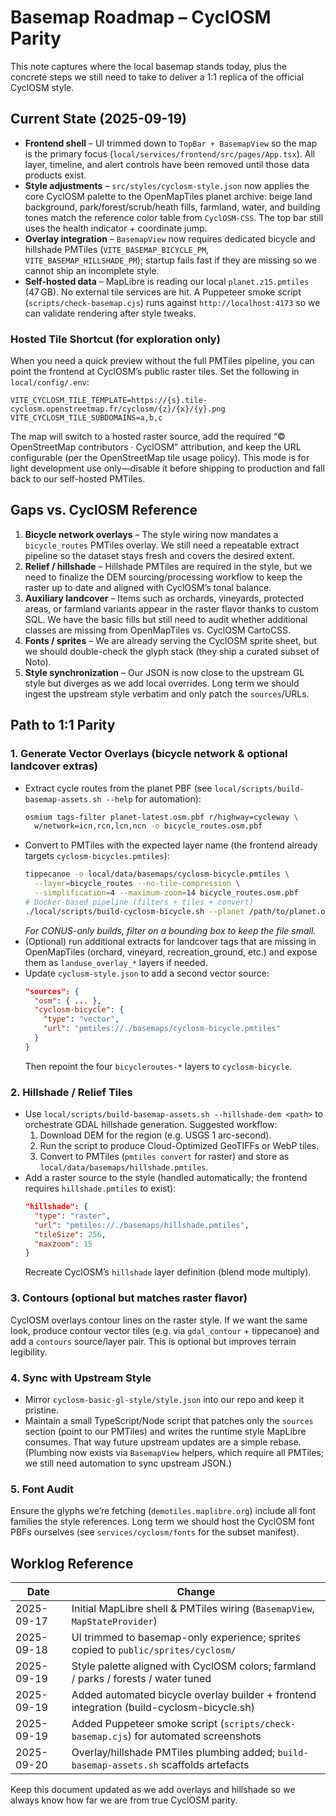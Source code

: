 # Basemap Roadmap – CyclOSM Parity

This note captures where the local basemap stands today, plus the concrete steps
we still need to take to deliver a 1:1 replica of the official CyclOSM style.

## Current State (2025-09-19)

* **Frontend shell** – UI trimmed down to `TopBar + BasemapView` so the map is
the primary focus (`local/services/frontend/src/pages/App.tsx`). All layer,
timeline, and alert controls have been removed until those data products exist.
* **Style adjustments** – `src/styles/cyclosm-style.json` now applies the core
CyclOSM palette to the OpenMapTiles planet archive: beige land background,
park/forest/scrub/heath fills, farmland, water, and building tones match the
reference color table from `CyclOSM-CSS`. The top bar still uses the health
indicator + coordinate jump.
* **Overlay integration** – `BasemapView` now requires dedicated bicycle and
  hillshade PMTiles (`VITE_BASEMAP_BICYCLE_PM`, `VITE_BASEMAP_HILLSHADE_PM`);
  startup fails fast if they are missing so we cannot ship an incomplete style.
* **Self-hosted data** – MapLibre is reading our local
`planet.z15.pmtiles` (47 GB). No external tile services are hit. A Puppeteer
smoke script (`scripts/check-basemap.cjs`) runs against `http://localhost:4173`
so we can validate rendering after style tweaks.

### Hosted Tile Shortcut (for exploration only)

When you need a quick preview without the full PMTiles pipeline, you can point
the frontend at CyclOSM’s public raster tiles. Set the following in
`local/config/.env`:

```
VITE_CYCLOSM_TILE_TEMPLATE=https://{s}.tile-cyclosm.openstreetmap.fr/cyclosm/{z}/{x}/{y}.png
VITE_CYCLOSM_TILE_SUBDOMAINS=a,b,c
```

The map will switch to a hosted raster source, add the required
“© OpenStreetMap contributors · CyclOSM” attribution, and keep the URL
configurable (per the OpenStreetMap tile usage policy). This mode is for light
development use only—disable it before shipping to production and fall back to
our self-hosted PMTiles.

## Gaps vs. CyclOSM Reference

1. **Bicycle network overlays** – The style wiring now mandates a
`bicycle_routes` PMTiles overlay. We still need a repeatable extract pipeline so
the dataset stays fresh and covers the desired extent.
2. **Relief / hillshade** – Hillshade PMTiles are required in the style, but we
need to finalize the DEM sourcing/processing workflow to keep the raster up to
date and aligned with CyclOSM’s tonal balance.
3. **Auxiliary landcover** – Items such as orchards, vineyards, protected
areas, or farmland variants appear in the raster flavor thanks to custom SQL.
We have the basic fills but still need to audit whether additional classes are
missing from OpenMapTiles vs. CyclOSM CartoCSS.
4. **Fonts / sprites** – We are already serving the CyclOSM sprite sheet, but
we should double-check the glyph stack (they ship a curated subset of Noto).
5. **Style synchronization** – Our JSON is now close to the upstream GL style
but diverges as we add local overrides. Long term we should ingest the upstream
style verbatim and only patch the `sources`/URLs.

## Path to 1:1 Parity

### 1. Generate Vector Overlays (bicycle network & optional landcover extras)

* Extract cycle routes from the planet PBF (see
  `local/scripts/build-basemap-assets.sh --help` for automation):
  ```bash
  osmium tags-filter planet-latest.osm.pbf r/highway=cycleway \
    w/network=icn,rcn,lcn,ncn -o bicycle_routes.osm.pbf
  ```
* Convert to PMTiles with the expected layer name (the frontend already targets
  `cyclosm-bicycles.pmtiles`):
  ```bash
  tippecanoe -o local/data/basemaps/cyclosm-bicycle.pmtiles \
    --layer=bicycle_routes --no-tile-compression \
    --simplification=4 --maximum-zoom=14 bicycle_routes.osm.pbf
  # Docker-based pipeline (filters + tiles + convert)
  ./local/scripts/build-cyclosm-bicycle.sh --planet /path/to/planet.osm.pbf
  ```
  *For CONUS-only builds, filter on a bounding box to keep the file small.*
* (Optional) run additional extracts for landcover tags that are missing in
  OpenMapTiles (orchard, vineyard, recreation_ground, etc.) and expose them as
  `landuse_overlay_*` layers if needed.
* Update `cyclusm-style.json` to add a second vector source:
  ```json
  "sources": {
    "osm": { ... },
    "cyclosm-bicycle": {
      "type": "vector",
      "url": "pmtiles://./basemaps/cyclosm-bicycle.pmtiles"
    }
  }
  ```
  Then repoint the four `bicycleroutes-*` layers to `cyclosm-bicycle`.
  
### 2. Hillshade / Relief Tiles

* Use `local/scripts/build-basemap-assets.sh --hillshade-dem <path>` to
  orchestrate GDAL hillshade generation. Suggested workflow:
  1. Download DEM for the region (e.g. USGS 1 arc-second).
  2. Run the script to produce Cloud-Optimized GeoTIFFs or WebP tiles.
  3. Convert to PMTiles (`pmtiles convert` for raster) and store as
     `local/data/basemaps/hillshade.pmtiles`.
* Add a raster source to the style (handled automatically; the frontend requires
  `hillshade.pmtiles` to exist):
  ```json
  "hillshade": {
    "type": "raster",
    "url": "pmtiles://./basemaps/hillshade.pmtiles",
    "tileSize": 256,
    "maxzoom": 15
  }
  ```
  Recreate CyclOSM’s `hillshade` layer definition (blend mode multiply).

### 3. Contours (optional but matches raster flavor)

CyclOSM overlays contour lines on the raster style. If we want the same look,
produce contour vector tiles (e.g. via `gdal_contour` + tippecanoe) and add a
`contours` source/layer pair. This is optional but improves terrain legibility.

### 4. Sync with Upstream Style

* Mirror `cyclosm-basic-gl-style/style.json` into our repo and keep it pristine.
* Maintain a small TypeScript/Node script that patches only the `sources`
  section (point to our PMTiles) and writes the runtime style MapLibre consumes.
  That way future upstream updates are a simple rebase. (Plumbing now exists via
  `BasemapView` helpers, which require all PMTiles; we still need automation to
  sync upstream JSON.)

### 5. Font Audit

Ensure the glyphs we’re fetching (`demotiles.maplibre.org`) include all font
families the style references. Long term we should host the CyclOSM font PBFs
ourselves (see `services/cyclosm/fonts` for the subset manifest).

## Worklog Reference

| Date       | Change                                                                                 |
|------------|----------------------------------------------------------------------------------------|
| 2025-09-17 | Initial MapLibre shell & PMTiles wiring (`BasemapView`, `MapStateProvider`)            |
| 2025-09-18 | UI trimmed to basemap-only experience; sprites copied to `public/sprites/cyclosm/`    |
| 2025-09-19 | Style palette aligned with CyclOSM colors; farmland / parks / forests / water tuned    |
| 2025-09-19 | Added automated bicycle overlay builder + frontend integration (build-cyclosm-bicycle.sh) |
| 2025-09-19 | Added Puppeteer smoke script (`scripts/check-basemap.cjs`) for automated screenshots    |
| 2025-09-20 | Overlay/hillshade PMTiles plumbing added; `build-basemap-assets.sh` scaffolds artefacts |

Keep this document updated as we add overlays and hillshade so we always know
how far we are from true CyclOSM parity.
